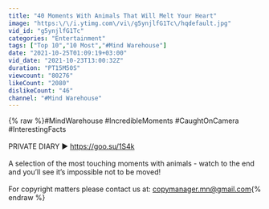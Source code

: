 ```yaml
---
title: "40 Moments With Animals That Will Melt Your Heart"
image: "https:\/\/i.ytimg.com\/vi\/g5ynjlfG1Tc\/hqdefault.jpg"
vid_id: "g5ynjlfG1Tc"
categories: "Entertainment"
tags: ["Top 10","10 Most","#Mind Warehouse"]
date: "2021-10-25T01:09:19+03:00"
vid_date: "2021-10-23T13:00:32Z"
duration: "PT15M50S"
viewcount: "80276"
likeCount: "2080"
dislikeCount: "46"
channel: "#Mind Warehouse"
---
```

{% raw %}#MindWarehouse #IncredibleMoments #CaughtOnCamera #InterestingFacts<br /><br />PRIVATE DIARY ► <a rel="nofollow" target="blank" href="https://goo.su/1S4k">https://goo.su/1S4k</a><br /><br />A selection of the most touching moments with animals - watch to the end and you’ll see it’s impossible not to be moved!<br /><br />For copyright matters please contact us at: copymanager.mn@gmail.com{% endraw %}

